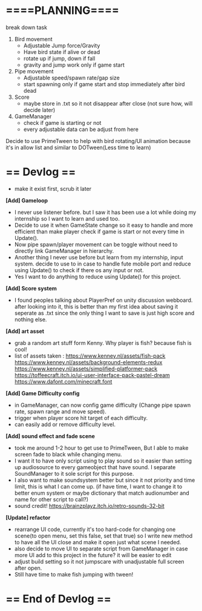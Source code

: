 # ====PLANNING====
break down task
1. Bird movement
   - Adjustable Jump force/Gravity
   - Have bird state if alive or dead
   - rotate up if jump, down if fall
   - gravity and jump work only if game start
2. Pipe movement
   - Adjustable speed/spawn rate/gap size
   - start spawning only if game start and stop immediately after bird dead
3. Score
   - maybe store in .txt so it not disappear after close (not sure how, will decide later)
4. GameManager
   - check if game is starting or not
   - every adjustable data can be adjust from here

Decide to use PrimeTween to help with bird rotating/UI animation because it's in allow list and similar to DOTween(Less time to learn)

# == Devlog ==
- make it exist first, scrub it later
  
**[Add] Gameloop**
- I never use listener before. but I saw it has been use a lot while doing my internship so I want to learn and used too.
- Decide to use it when GameState change so it easy to handle and more efficient than make player check if game is start or not every time in Update().
- Now pipe spawn/player movement can be toggle without need to directly link GameManager in hierarchy.
- Another thing I never use before but learn from my internship, input system. decide to use to in case to handle fute mobile port and reduce using Update() to check if there os any input or not.
- Yes I want to do anything to reduce using Update() for this project.
  
**[Add] Score system**
- I found peoples talking about PlayerPref on unity discussion webboard. after looking into it, this is better than my first idea about saving it seperate as .txt since the only thing I want to save is just high score and nothing else.
  
**[Add] art asset**
- grab a random art stuff form Kenny. Why player is fish? because fish is cool!
- list of assets taken :
https://www.kenney.nl/assets/fish-pack
https://www.kenney.nl/assets/background-elements-redux
https://www.kenney.nl/assets/simplified-platformer-pack
https://toffeecraft.itch.io/ui-user-interface-pack-pastel-dream
https://www.dafont.com/minecraft.font

**[Add] Game Difficulty config**
- in GameManager, can now config game difficulty (Change pipe spawn rate, spawn range and move speed).
- trigger when player score hit target of each difficulty.
- can easily add or remove difficulty level.

**[Add] sound effect and fade scene**
- took me around 1-2 hour to get use to PrimeTween, But I able to make screen fade to black while changing menu.
- I want it to have only script using to play sound so it easier than setting up audiosource to every gameobject that have sound. I separate SoundManager to it sole script for this purpose.  
- I also want to make soundsystem better but since it not priority and time limit, this is what I can come up. (if have time, I want to change it to better enum system or maybe dictionary that match audionumber and name for other script to call?)
- sound credit! https://brainzplayz.itch.io/retro-sounds-32-bit

**[Update] refactor**
- rearrange UI code, currently it's too hard-code for changing one scene(to open menu, set this false, set that true) so I write new method to have all the UI close and make it open just what scene I needed.
- also decide to move UI to separate script from GameManager in case more UI add to this project in the future? it will be easier to edit
- adjust build setting so it not jumpscare with unadjustable full screen after open.
- Still have time to make fish jumping with tween!

# == End of Devlog ==
